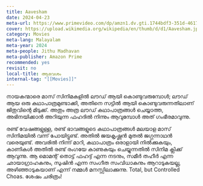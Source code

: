 ```yaml
---
title: Aavesham
date: 2024-04-23
meta-url: https://www.primevideo.com/dp/amzn1.dv.gti.1744bdf3-351d-4617-a849-43bc7f9e8f41
cover: https://upload.wikimedia.org/wikipedia/en/thumb/d/d1/Aavesham.jpg/220px-Aavesham.jpg
category: Movies
meta-lang: Malayalam
meta-year: 2024
meta-people: Jithu Madhavan
meta-publisher: Amazon Prime
recommended: yes
revisit: no
local-title: ആവേശം
internal-tag: "[[Movies]]"
---
```

നായകന്മാരെ മാസ് സിനിമകളിൽ ലൗഡ് ആയി കൊണ്ടുവരുമ്പോൾ; ലൗഡ് ആയ ഒരു കഥാപാത്രമുണ്ടാക്കി, അതിനെ സട്ടിൽ ആയി കൊണ്ടുവരുന്നതിലാണ് ജിതുവിന്റെ മിടുക്ക്. അതും അത്ര ലൗഡ് കഥാപാത്രങ്ങൾ ചെയ്യാത്ത, അഭിനയിക്കാൻ അറിയുന്ന ഫഹദിൽ നിന്നും ആവുമ്പോൾ അത് ഗംഭീരമാവുന്നു. 

രണ്ട് വേഷങ്ങളുള്ള, രണ്ട് ഭാവങ്ങളുടെ കഥാപാത്രങ്ങൾ മലയാള മാസ് സിനിമയിൽ വന്ന് പോയിട്ടുണ്ട്. അതിൽ ജയകൃഷ്ണൻ മുതൽ ജഗ്ഗന്നാഥൻ വരെയുണ്ട്. അവരിൽ നിന്ന് മാറി, കഥാപാത്രം ഒരാളായി നിൽക്കുകയും, കാണികൾ അതിൽ രണ്ട് രംഗയേ കാണുകയും ചെയ്യുന്നതിൽ സിനിമ ക്ലിക്ക് ആവുന്നു. ആ മൊമന്റ് തൊട്ട് ഫഹദ്ദ് എന്ന നടനും, സമീർ തഹീർ എന്ന ഛായാഗ്രാഹകനും, സുഷിൻ എന്ന സംഗീത സംവിധാകനും ആറാടുകയല്ല, അഴിഞ്ഞാടുകയാണ് എന്ന് നമ്മൾ മനസ്സിലാക്കുന്നു. Total, but Controlled Choas. ശേഷം ചരിത്രം! 